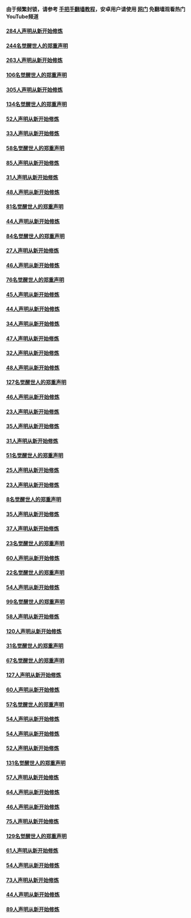 #### 由于频繁封锁，请参考 [手把手翻墙教程](https://github.com/gfw-breaker/guides/wiki/)，安卓用户请使用 [网门](https://github.com/gfw-breaker/nogfw/blob/master/dl.md?t=04011000) 免翻墙观看热门YouTube频道 

#### [284人声明从新开始修炼](../pages/91/422707.md?t=04011000) 

#### [244名觉醒世人的郑重声明](../pages/91/422706.md?t=04011000) 

#### [263人声明从新开始修炼](../pages/91/422553.md?t=04011000) 

#### [106名觉醒世人的郑重声明](../pages/91/422552.md?t=04011000) 

#### [305人声明从新开始修炼](../pages/91/422153.md?t=04011000) 

#### [134名觉醒世人的郑重声明](../pages/91/422152.md?t=04011000) 

#### [52人声明从新开始修炼](../pages/91/421846.md?t=04011000) 

#### [33人声明从新开始修炼](../pages/91/421804.md?t=04011000) 

#### [58名觉醒世人的郑重声明](../pages/91/421845.md?t=04011000) 

#### [85人声明从新开始修炼](../pages/91/421769.md?t=04011000) 

#### [31人声明从新开始修炼](../pages/91/421763.md?t=04011000) 

#### [48人声明从新开始修炼](../pages/91/421605.md?t=04011000) 

#### [81名觉醒世人的郑重声明](../pages/91/421656.md?t=04011000) 

#### [44人声明从新开始修炼](../pages/91/421544.md?t=04011000) 

#### [84名觉醒世人的郑重声明](../pages/91/421543.md?t=04011000) 

#### [27人声明从新开始修炼](../pages/91/421465.md?t=04011000) 

#### [46人声明从新开始修炼](../pages/91/421454.md?t=04011000) 

#### [76名觉醒世人的郑重声明](../pages/91/421453.md?t=04011000) 

#### [45人声明从新开始修炼](../pages/91/421452.md?t=04011000) 

#### [44人声明从新开始修炼](../pages/91/421422.md?t=04011000) 

#### [34人声明从新开始修炼](../pages/91/421322.md?t=04011000) 

#### [47人声明从新开始修炼](../pages/91/421264.md?t=04011000) 

#### [32人声明从新开始修炼](../pages/91/421225.md?t=04011000) 

#### [48人声明从新开始修炼](../pages/91/421202.md?t=04011000) 

#### [127名觉醒世人的郑重声明](../pages/91/421224.md?t=04011000) 

#### [46人声明从新开始修炼](../pages/91/421203.md?t=04011000) 

#### [23人声明从新开始修炼](../pages/91/421138.md?t=04011000) 

#### [35人声明从新开始修炼](../pages/91/421122.md?t=04011000) 

#### [31人声明从新开始修炼](../pages/91/421081.md?t=04011000) 

#### [51名觉醒世人的郑重声明](../pages/91/421080.md?t=04011000) 

#### [25人声明从新开始修炼](../pages/91/421020.md?t=04011000) 

#### [23人声明从新开始修炼](../pages/91/420884.md?t=04011000) 

#### [8名觉醒世人的郑重声明](../pages/91/420883.md?t=04011000) 

#### [35人声明从新开始修炼](../pages/91/420809.md?t=04011000) 

#### [37人声明从新开始修炼](../pages/91/420766.md?t=04011000) 

#### [23名觉醒世人的郑重声明](../pages/91/420765.md?t=04011000) 

#### [60人声明从新开始修炼](../pages/91/420727.md?t=04011000) 

#### [22名觉醒世人的郑重声明](../pages/91/420726.md?t=04011000) 

#### [54人声明从新开始修炼](../pages/91/420529.md?t=04011000) 

#### [99名觉醒世人的郑重声明](../pages/91/420528.md?t=04011000) 

#### [58人声明从新开始修炼](../pages/91/420198.md?t=04011000) 

#### [120人声明从新开始修炼](../pages/91/420141.md?t=04011000) 

#### [31名觉醒世人的郑重声明](../pages/91/420197.md?t=04011000) 

#### [67名觉醒世人的郑重声明](../pages/91/420140.md?t=04011000) 

#### [127人声明从新开始修炼](../pages/91/420082.md?t=04011000) 

#### [60人声明从新开始修炼](../pages/91/420081.md?t=04011000) 

#### [57名觉醒世人的郑重声明](../pages/91/420080.md?t=04011000) 

#### [54人声明从新开始修炼](../pages/91/419533.md?t=04011000) 

#### [54人声明从新开始修炼](../pages/91/419532.md?t=04011000) 

#### [52人声明从新开始修炼](../pages/91/419531.md?t=04011000) 

#### [131名觉醒世人的郑重声明](../pages/91/419530.md?t=04011000) 

#### [57人声明从新开始修炼](../pages/91/419430.md?t=04011000) 

#### [64人声明从新开始修炼](../pages/91/419429.md?t=04011000) 

#### [46人声明从新开始修炼](../pages/91/419428.md?t=04011000) 

#### [75人声明从新开始修炼](../pages/91/419427.md?t=04011000) 

#### [129名觉醒世人的郑重声明](../pages/91/419426.md?t=04011000) 

#### [61人声明从新开始修炼](../pages/91/419198.md?t=04011000) 

#### [54人声明从新开始修炼](../pages/91/419197.md?t=04011000) 

#### [73人声明从新开始修炼](../pages/91/419196.md?t=04011000) 

#### [44人声明从新开始修炼](../pages/91/419075.md?t=04011000) 

#### [89人声明从新开始修炼](../pages/91/419074.md?t=04011000) 

